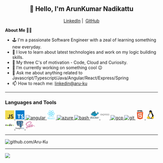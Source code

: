 
<h2 align="center">
    👋 Hello, I'm ArunKumar Nadikattu
</h2>

<p align="center">
    <a href="https://www.linkedin.com/in/aru-ku" target="_blank">LinkedIn</a>&nbsp|&nbsp;
    <a href="https://github.com/Aru-Ku" target="_blank">GitHub</a>
</p>

**About Me 👨‍💻**

 - 🕹️ I'm a passionate Software Engineer with a zeal of learning something new everyday.
 - 💝 I love to learn about latest technologies and work on my logic building skills.
 - 🚀 My three C's of motivation - Code, Cloud and Curiosity.
 - 🔭 I’m currently working on something cool 😉
 - 💬 Ask me about anything related to Javascript/Typescript/Java/Angular/React/Express/Spring
 - 📫 How to reach me: [linkedin@aru-ku](https://www.linkedin.com/in/aru-ku)
 
----------------

<!-- **📝 Latest Blog Posts** -->

### Languages and Tools

<p align="left"> 
    <a href="https://developer.mozilla.org/en-US/docs/Web/JavaScript" target="_blank"> <img src="https://raw.githubusercontent.com/devicons/devicon/master/icons/javascript/javascript-original.svg" alt="javascript" width="30" height="30"/> </a>
    <a href="https://www.typescriptlang.org/" target="_blank"> <img src="https://raw.githubusercontent.com/devicons/devicon/master/icons/typescript/typescript-original.svg" alt="typescript" width="30" height="30"/> </a>
    <a href="https://angular.io" target="_blank"> <img src="https://angular.io/assets/images/logos/angular/angular.svg" alt="angular" width="30" height="30"/> </a>
    <a href="https://reactjs.org/" target="_blank"> <img src="https://raw.githubusercontent.com/devicons/devicon/master/icons/react/react-original-wordmark.svg" alt="react" width="30" height="30"/> </a>
    <a href="https://azure.microsoft.com/en-in/" target="_blank"> <img src="https://www.vectorlogo.zone/logos/microsoft_azure/microsoft_azure-icon.svg" alt="azure" width="30" height="30"/> </a>
    <a href="https://www.gnu.org/software/bash/" target="_blank"> <img src="https://www.vectorlogo.zone/logos/gnu_bash/gnu_bash-icon.svg" alt="bash" width="30" height="30"/> </a>
    <a href="https://www.docker.com/" target="_blank"> <img src="https://raw.githubusercontent.com/devicons/devicon/master/icons/docker/docker-original-wordmark.svg" alt="docker" width="30" height="30"/> </a>
    <a href="https://expressjs.com" target="_blank"> <img src="https://raw.githubusercontent.com/devicons/devicon/master/icons/express/express-original-wordmark.svg" alt="express" width="30" height="30"/> </a>
    <a href="https://cloud.google.com" target="_blank"> <img src="https://www.vectorlogo.zone/logos/google_cloud/google_cloud-icon.svg" alt="gcp" width="30" height="30"/> </a>
    <a href="https://git-scm.com/" target="_blank"> <img src="https://www.vectorlogo.zone/logos/git-scm/git-scm-icon.svg" alt="git" width="30" height="30"/> </a>
    <a href="https://www.w3.org/html/" target="_blank"> <img src="https://raw.githubusercontent.com/devicons/devicon/master/icons/html5/html5-original-wordmark.svg" alt="html5" width="30" height="30"/> </a>
    <a href="https://www.linux.org/" target="_blank"> <img src="https://raw.githubusercontent.com/devicons/devicon/master/icons/linux/linux-original.svg" alt="linux" width="30" height="30"/> </a>
    <a href="https://nodejs.org" target="_blank"> <img src="https://raw.githubusercontent.com/devicons/devicon/master/icons/nodejs/nodejs-original-wordmark.svg" alt="nodejs" width="30" height="30"/> </a>
    <a href="https://www.postgresql.org" target="_blank"> <img src="https://raw.githubusercontent.com/devicons/devicon/master/icons/postgresql/postgresql-original-wordmark.svg" alt="postgresql" width="30" height="30"/> </a>
    <a href="https://sass-lang.com" target="_blank"> <img src="https://raw.githubusercontent.com/devicons/devicon/master/icons/sass/sass-original.svg" alt="sass" width="30" height="30"/> </a>
 </p>
 
 ----------------
 
 <p align="left">
  <img
    src="https://komarev.com/ghpvc/?username=Aru-Ku&color=blue&style=flat-square&label=Profile+Hits"
    alt="github.com/Aru-Ku"
  />
</p>

----------------

<img src="https://github-readme-stats.vercel.app/api?username=Aru-Ku&show_icons=true&theme=transparent&hide_title=true&hide_border=true&text_color=#0374b5" />

